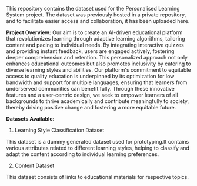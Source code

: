 This repository contains the dataset used for the Personalised Learning System project. The dataset was previously hosted in a private repository, and to facilitate easier access and collaboration, it has been uploaded here.

**Project Overview:**
Our aim is to create an AI-driven educational platform that revolutionizes learning through adaptive learning algorithms, tailoring content and pacing to individual needs. By integrating interactive quizzes and providing instant feedback, users are engaged actively, fostering deeper comprehension and retention. This personalized approach not only enhances educational outcomes but also promotes inclusivity by catering to diverse learning styles and abilities. Our platform's commitment to equitable access to quality education is underpinned by its optimization for low bandwidth and support for multiple languages, ensuring that learners from underserved communities can benefit fully. Through these innovative features and a user-centric design, we seek to empower learners of all backgrounds to thrive academically and contribute meaningfully to society, thereby driving positive change and fostering a more equitable future.

**Datasets Available:**

1. Learning Style Classification Dataset

This dataset is a dummy generated dataset used for prototyping.It contains various attributes related to different learning styles, helping to classify and adapt the content according to individual learning preferences.

2. Content Dataset

This dataset consists of links to educational materials for respective topics.
